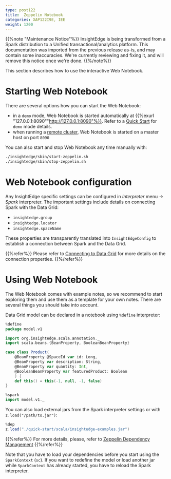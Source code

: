 ```yaml
---
type: post122
title:  Zeppelin Notebook
categories: XAP122I9E, IEE
weight: 1200
---
```


{{%note "Maintenance Notice"%}}
InsightEdge is being transformed from a Spark distribution to a Unified transactional/analytics platform. This documentation was imported from the previous release as-is, and may contain some inaccuracies. We're currently reviewing and fixing it, and will remove this notice once we're done.
{{%/note%}}

This section describes how to use the interactive Web Notebook.


# Starting Web Notebook

There are several options how you can start the Web Notebook:

* in a `demo` mode, Web Notebook is started automatically at {{%exurl "127.0.0.1:8090""http://127.0.0.1:8090"%}}. Refer to a [Quick Start](./quick_start.html) for `demo` mode details.
* when running a [remote cluster](./cluster_setup.html), Web Notebook is started on a master host on port `8090`

You can also start and stop Web Notebook any time manually with:
```bash
./insightedge/sbin/start-zeppelin.sh
./insightedge/sbin/stop-zeppelin.sh
```

# Web Notebook configuration

Any InsightEdge specific settings can be configured in *Interpreter* menu -> *Spark* interpreter. The important settings include details on connecting Spark with the Data Grid:

* `insightedge.group`
* `insightedge.locator`
* `insightedge.spaceName`

These properties are transparently translated into `InsightEdgeConfig` to establish a connection between Spark and the Data Grid.

{{%refer%}}
Please refer to [Connecting to Data Grid](./connecting.html) for more details on the connection properties.
{{%/refer%}}

# Using Web Notebook

The Web Notebook comes with example notes, so we recommend to start exploring them and use them as a template for your own notes. There are several things you should take into account.

Data Grid model can be declared in a notebook using `%define` interpreter:

```scala
%define
package model.v1

import org.insightedge.scala.annotation._
import scala.beans.{BeanProperty, BooleanBeanProperty}

case class Product(
    @BeanProperty @SpaceId var id: Long,
    @BeanProperty var description: String,
    @BeanProperty var quantity: Int,
    @BooleanBeanProperty var featuredProduct: Boolean
    ) {
    def this() = this(-1, null, -1, false)
}
```

```scala
%spark
import model.v1._
```

You can also load external jars from the Spark interpreter settings or with `z.load("/path/to.jar")`:

```scala
%dep
z.load("./quick-start/scala/insightedge-examples.jar")
```

{{%refer%}}
For more details, please, refer to [Zeppelin Dependency Management](https://zeppelin.apache.org/docs/latest/interpreter/spark.html#dependency-management)
{{%/refer%}}

Note that you have to load your dependencies before you start using the `SparkContext` (`sc`). If you want to redefine the model or load another jar while `SparkContext` has already started, you have to reload the Spark interpreter.
